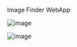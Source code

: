 Image Finder WebApp

![image](https://user-images.githubusercontent.com/70644862/223795265-a25b1b9c-aa73-4760-b2ac-d812d1f124bb.png)

![image](https://user-images.githubusercontent.com/70644862/223795447-54a93c6a-1166-45f6-96d4-1af08c87b66b.png)
